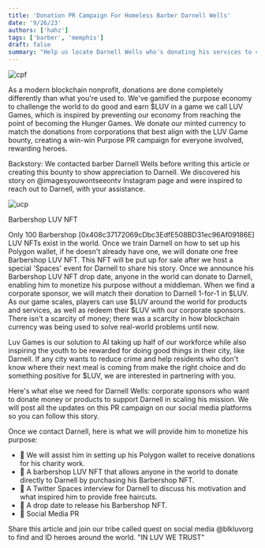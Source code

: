 ```yaml
---
title: 'Donation PR Campaign For Homeless Barber Darnell Wells'
date: '9/26/23'
authors: ['hahz']
tags: ['barber', 'memphis']
draft: false
summary: "Help us locate Darnell Wells who's donating his services to cut homeless people for free."
---
```


![cpf](https://i.imgur.com/hRd6WTs.jpg)

As a modern blockchain nonprofit, donations are done completely differently than what you're used to. We've gamified the purpose economy to challenge the world to do good and earn $LUV in a game we call LUV Games, which is inspired by preventing our economy from reaching the point of becoming the Hunger Games. We donate our minted currency to match the donations from corporations that best align with the LUV Game bounty, creating a win-win Purpose PR campaign for everyone involved, rewarding heroes.

Backstory: We contacted barber Darnell Wells before writing this article or creating this bounty to show appreciation to Darnell. We discovered his story on @imagesyouwontseeontv Instagram page and were inspired to reach out to Darnell, with your assistance.

![ucp](https://i.imgur.com/bYX0xeC.jpg)

Barbershop LUV NFT

Only 100 Barbershop [0x408c37172069cDbc3EdfE508BD31ec96Af09186E] LUV NFTs exist in the world. Once we train Darnell on how to set up his Polygon wallet, if he doesn't already have one, we will donate one free Barbershop LUV NFT. This NFT will be put up for sale after we host a special 'Spaces' event for Darnell to share his story. Once we announce his Barbershop LUV NFT drop date, anyone in the world can donate to Darnell, enabling him to monetize his purpose without a middleman. When we find a corporate sponsor, we will match their donation to Darnell 1-for-1 in $LUV. As our game scales, players can use $LUV around the world for products and services, as well as redeem their $LUV with our corporate sponsors. There isn't a scarcity of money; there was a scarcity in how blockchain currency was being used to solve real-world problems until now.

Luv Games is our solution to AI taking up half of our workforce while also inspiring the youth to be rewarded for doing good things in their city, like Darnell. If any city wants to reduce crime and help residents who don't know where their next meal is coming from make the right choice and do something positive for $LUV, we are interested in partnering with you.

Here's what else we need for Darnell Wells: corporate sponsors who want to donate money or products to support Darnell in scaling his mission. We will post all the updates on this PR campaign on our social media platforms so you can follow this story.

Once we contact Darnell, here is what we will provide him to monetize his purpose:

- 💈 We will assist him in setting up his Polygon wallet to receive donations for his charity work.
- 💈 A barbershop LUV NFT that allows anyone in the world to donate directly to Darnell by purchasing his Barbershop NFT.
- 💈 A Twitter Spaces interview for Darnell to discuss his motivation and what inspired him to provide free haircuts.
- 💈 A drop date to release his Barbershop NFT.
- 💈 Social Media PR

Share this article and join our tribe called quest on social media @blkluvorg to find and ID heroes around the world. "IN LUV WE TRUST"

